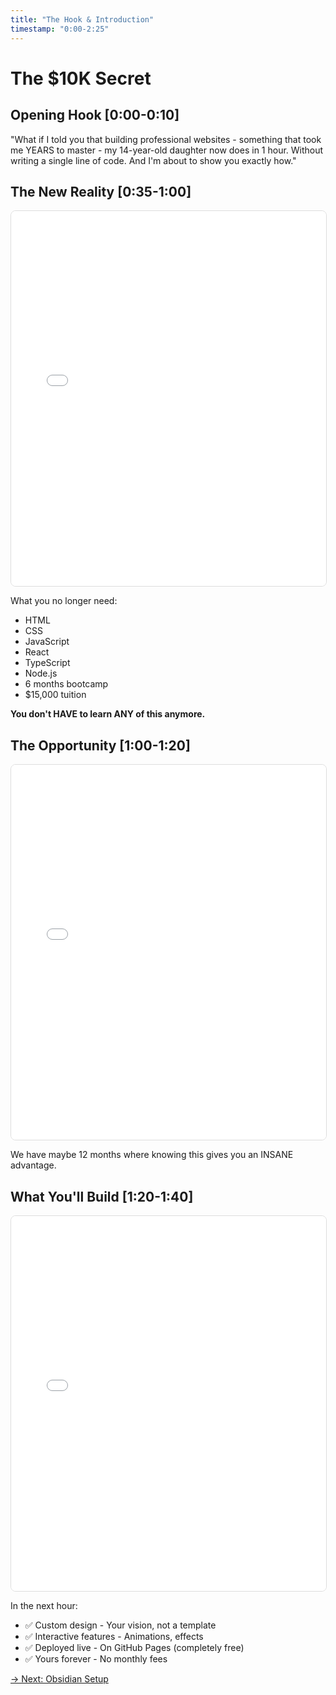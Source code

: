 ```yaml
---
title: "The Hook & Introduction"
timestamp: "0:00-2:25"
---
```


# The $10K Secret

## Opening Hook [0:00-0:10]
"What if I told you that building professional websites - something that took me YEARS to master - my 14-year-old daughter now does in 1 hour. Without writing a single line of code. And I'm about to show you exactly how."

## The New Reality [0:35-1:00]

<div style="width: 100%; height: 600px; border: 1px solid #ddd; border-radius: 8px; overflow: hidden;">
<iframe src="../diagrams/viewer.html#KoJdwhj1PwVlHIsIixIRr" width="100%" height="100%" frameborder="0"></iframe>
</div>

What you no longer need:
- HTML
- CSS
- JavaScript
- React
- TypeScript
- Node.js
- 6 months bootcamp
- $15,000 tuition

**You don't HAVE to learn ANY of this anymore.**

## The Opportunity [1:00-1:20]

<div style="width: 100%; height: 600px; border: 1px solid #ddd; border-radius: 8px; overflow: hidden;">
<iframe src="../diagrams/viewer.html#rVOSTdETPrlwu1WhoIxKN" width="100%" height="100%" frameborder="0"></iframe>
</div>

We have maybe 12 months where knowing this gives you an INSANE advantage.

## What You'll Build [1:20-1:40]

<div style="width: 100%; height: 600px; border: 1px solid #ddd; border-radius: 8px; overflow: hidden;">
<iframe src="../diagrams/viewer.html#PEMM5ClHbU_L4mXxJZVbE" width="100%" height="100%" frameborder="0"></iframe>
</div>

In the next hour:
- ✅ Custom design - Your vision, not a template
- ✅ Interactive features - Animations, effects
- ✅ Deployed live - On GitHub Pages (completely free)
- ✅ Yours forever - No monthly fees

[→ Next: Obsidian Setup](01-obsidian-setup.md)